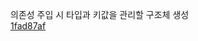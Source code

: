 의존성 주입 시 타입과 키값을 관리할 구조체 생성 <br>
[1fad87af](https://github.com/Yoon-hub/Record/commit/1fad87af4111938cbb8ac1b3e4077c618df25eb8)
